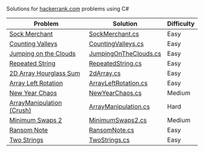 Solutions for [hackerrank.com](https://hackerrank.com) problems using C#

| Problem | Solution | Difficulty |
| --- | --- | --- |
| [Sock Merchant](https://www.hackerrank.com/challenges/sock-merchant) | [SockMerchant.cs](SockMerchant.cs) | Easy |
| [Counting Valleys](https://www.hackerrank.com/challenges/counting-valleys) | [CountingValleys.cs](CountingValleys.cs) | Easy |
| [Jumping on the Clouds](https://www.hackerrank.com/challenges/jumping-on-the-clouds) | [JumpingOnTheClouds.cs](JumpingOnTheClouds.cs) | Easy |
| [Repeated String](https://www.hackerrank.com/challenges/repeated-string) | [RepeatedString.cs](RepeatedString.cs) | Easy |
| [2D Array Hourglass Sum](https://www.hackerrank.com/challenges/2d-array) | [2dArray.cs](2dArray.cs) | Easy |
| [Array Left Rotation](https://www.hackerrank.com/challenges/ctci-array-left-rotation) | [ArrayLeftRotation.cs](ArrayLeftRotation.cs) | Easy |
| [New Year Chaos](https://www.hackerrank.com/challenges/new-year-chaos) | [NewYearChaos.cs](NewYearChaos.cs) | Medium |
| [ArrayManipulation (Crush)](https://www.hackerrank.com/challenges/crush) | [ArrayManipulation.cs](ArrayManipulation.cs) | Hard |
| [Minimum Swaps 2](https://www.hackerrank.com/challenges/minimum-swaps-2) | [MinimumSwaps2.cs](MinimumSwaps2.cs) | Medium |
| [Ransom Note](https://www.hackerrank.com/challenges/ctci-ransom-note) | [RansomNote.cs](RansomNote.cs) | Easy |
| [Two Strings](https://www.hackerrank.com/challenges/two-strings) | [TwoStrings.cs](TwoStrings.cs) | Easy |